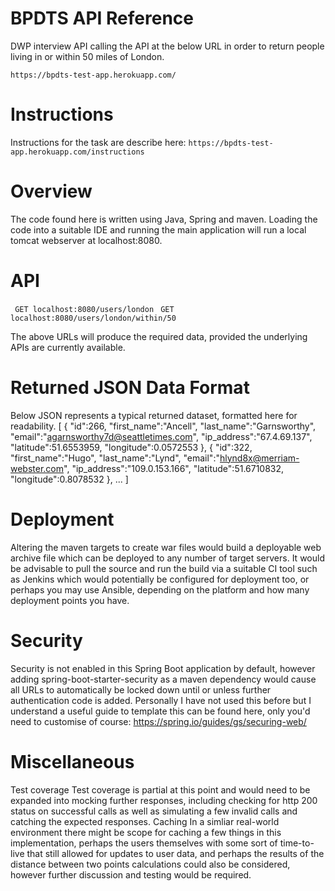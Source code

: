 # BPDTS API Reference
DWP interview API calling the API at the below URL in order to return people living in or within 50 miles of London.

`https://bpdts-test-app.herokuapp.com/`

# Instructions
Instructions for the task are describe here:
`https://bpdts-test-app.herokuapp.com/instructions`


# Overview

The code found here is written using Java, Spring and maven.
Loading the code into a suitable IDE and running the main application will run a local
tomcat webserver at localhost:8080.

# API

` GET localhost:8080/users/london`
` GET localhost:8080/users/london/within/50`

The above URLs will produce the required data, provided the underlying APIs are currently
available.

# Returned JSON Data Format
Below JSON represents a typical returned dataset, formatted here for readability.
[
  {
    "id":266,
    "first_name":"Ancell",
    "last_name":"Garnsworthy",
    "email":"agarnsworthy7d@seattletimes.com",
    "ip_address":"67.4.69.137",
    "latitude":51.6553959,
    "longitude":0.0572553
  },
  {
    "id":322,
    "first_name":"Hugo",
    "last_name":"Lynd",
    "email":"hlynd8x@merriam-webster.com",
    "ip_address":"109.0.153.166",
    "latitude":51.6710832,
    "longitude":0.8078532
  },
  ...
]

# Deployment 
Altering the maven targets to create war files would build a deployable web archive file
which can be deployed to any number of target servers.
It would be advisable to pull the source and run the build via a suitable CI tool such as Jenkins
which would potentially be configured for deployment too, or perhaps you may use Ansible, depending on the platform and how many deployment points you have. 

# Security
Security is not enabled in this Spring Boot application by default, however adding spring-boot-starter-security as a maven dependency would cause all URLs to automatically be locked down until or unless further authentication code is added. Personally I have not used this before but I understand a useful guide to template this can be found here, only you'd need to customise of course:
https://spring.io/guides/gs/securing-web/ 


# Miscellaneous
Test coverage
Test coverage is partial at this point and would need to be expanded into mocking further responses, including checking for http 200 status on successful calls as well as simulating a few invalid calls and catching the expected responses.
Caching
In a simliar real-world environment there might be scope for caching a few things in this implementation, perhaps the users themselves with some sort of time-to-live that still allowed for updates to user data, and perhaps the results of the distance between two points calculations could also be considered, however further discussion and testing would be required.

